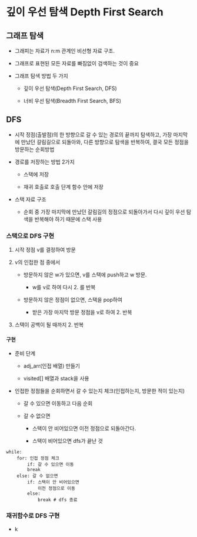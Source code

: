 # 깊이 우선 탐색 Depth First Search

## 그래프 탐색

- 그래피는 자료가 n:m 관계인 비선형 자료 구조.

- 그래프로 표현된 모든 자료를 빠짐없이 검색하는 것이 중요

- 그래프 탐색 방법 두 가지

    - 깊이 우선 탐색(Depth First Search, DFS)

    - 너비 우선 탐색(Breadth First Search, BFS)

## DFS

- 시작 정점(출발점)의 한 방향으로 갈 수 있는 경로의 끝까지 탐색하고, 가장 마지막에 만났던 갈림길으로 되돌아와, 다른 방향으로 탐색을 반복하여, 결국 모든 정점을 방문하는 순회방법

- 경로를 저장하는 방법 2가지

    - 스택에 저장

    - 재귀 호출로 호출 단계 함수 안에 저장

- 스택 자료 구조

    - 순회 중 가장 마지막에 만났던 갈림길의 정점으로 되돌아가서 다시 깊이 우선 탐색을 반복해야 하기 때문에 스택 사용

### 스택으로 DFS 구현

1. 시작 정점 v를 결정하여 방문

2. v의 인접한 점 중에서

    - 방문하지 않은 w가 있으면, v를 스택에 push하고 w 방문.

        - w를 v로 하여 다시 2. 를 반복

    - 방문하지 않은 정점이 없으면, 스택을 pop하여 
    
        - 받은 가장 마지막 방문 정점을 v로 하여 2. 반복

3. 스택이 공백이 될 때까지 2. 반복

#### 구현

- 준비 단계

    - adj_arr(인접 배열) 만들기

    - visited[] 배열과 stack을 사용

- 인접한 정점들을 순회하면서 갈 수 있는지 체크(인접하는지, 방문한 적이 있는지)

    - 갈 수 있으면 이동하고 다음 순회

    - 갈 수 없으면
    
        - 스택이 안 비어있으면 이전 정점으로 되돌아간다.

        - 스택이 비어있으면 dfs가 끝난 것

```
while:
    for: 인접 정점 체크
        if: 갈 수 있으면 이동
        break
    else: 갈 수 없으면
        if: 스택이 안 비어있으면
            이전 정점으로 이동
        else:
            break # dfs 종료
```

### 재귀함수로 DFS 구현

- k